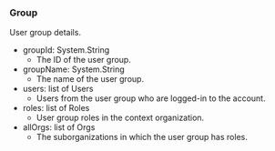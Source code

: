 ### Group
User group details.

- groupId: System.String
  - The ID of the user group.
- groupName: System.String
  - The name of the user group.
- users: list of Users
  - Users from the user group who are logged-in to the account.
- roles: list of Roles
  - User group roles in the context organization.
- allOrgs: list of Orgs
  - The suborganizations in which the user group has roles.
